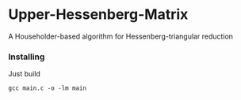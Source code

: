 # Upper-Hessenberg-Matrix
A Householder-based algorithm for Hessenberg-triangular reduction

### Installing

Just build

```
gcc main.c -o -lm main
```
